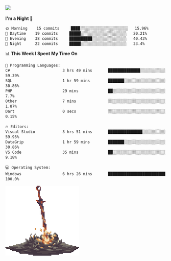 [![](https://img.shields.io/badge/LinkedIn-badin-blue?logo=linkedin)](https://linkedin.com/in/badin)

<!--START_SECTION:waka-->
**I'm a Night 🦉** 

```text
🌞 Morning    15 commits     ████░░░░░░░░░░░░░░░░░░░░░   15.96% 
🌆 Daytime    19 commits     █████░░░░░░░░░░░░░░░░░░░░   20.21% 
🌃 Evening    38 commits     ██████████░░░░░░░░░░░░░░░   40.43% 
🌙 Night      22 commits     █████░░░░░░░░░░░░░░░░░░░░   23.4%

```


📊 **This Week I Spent My Time On** 

```text
💬 Programming Languages: 
C#                       3 hrs 49 mins       ██████████████░░░░░░░░░░░   59.39% 
SQL                      1 hr 59 mins        ███████░░░░░░░░░░░░░░░░░░   30.86% 
PHP                      29 mins             ██░░░░░░░░░░░░░░░░░░░░░░░   7.7% 
Other                    7 mins              ░░░░░░░░░░░░░░░░░░░░░░░░░   1.87% 
Dart                     0 secs              ░░░░░░░░░░░░░░░░░░░░░░░░░   0.15%

🔥 Editors: 
Visual Studio            3 hrs 51 mins       ███████████████░░░░░░░░░░   59.95% 
DataGrip                 1 hr 59 mins        ███████░░░░░░░░░░░░░░░░░░   30.86% 
VS Code                  35 mins             ██░░░░░░░░░░░░░░░░░░░░░░░   9.18%

💻 Operating System: 
Windows                  6 hrs 26 mins       █████████████████████████   100.0%

```


<!--END_SECTION:waka-->

![](https://github.com/badinn/badinn/raw/master/bonfire.gif)
